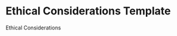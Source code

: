 # Ethical Considerations Template

<!-- Usage: Add this file as `ethical_considerations.md` if your research involves human subjects, sensitive data, or ethical review. Required for many health, social science, and technical research papers. -->

Ethical Considerations

<!-- Describe ethical issues and how they were addressed. -->
